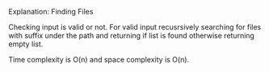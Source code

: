 Explanation: Finding Files

Checking input is valid or not. For valid input recusrsively searching for files with suffix under the path and returning if list is found otherwise returning empty list.

Time complexity is O(n) and space complexity is O(n).
